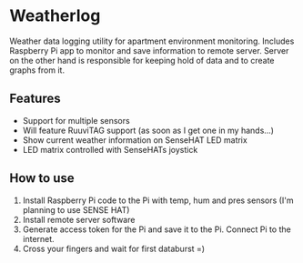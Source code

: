 # Weatherlog
Weather data logging utility for apartment environment monitoring. Includes Raspberry Pi app to monitor and save information to remote server. Server on the other hand is responsible for keeping hold of data and to create graphs from it.

## Features
 - Support for multiple sensors
 - Will feature RuuviTAG support (as soon as I get one in my hands...)
 - Show current weather information on SenseHAT LED matrix
 - LED matrix controlled with SenseHATs joystick

## How to use

1. Install Raspberry Pi code to the Pi with temp, hum and pres sensors (I'm planning to use SENSE HAT)
2. Install remote server software
3. Generate access token for the Pi and save it to the Pi. Connect Pi to the internet.
4. Cross your fingers and wait for first databurst =)

